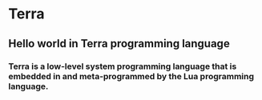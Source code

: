 # Terra
## Hello world in Terra programming language

### Terra is a low-level system programming language that is embedded in and meta-programmed by the Lua programming language.